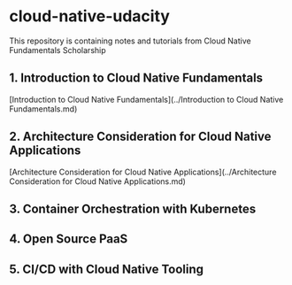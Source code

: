 # cloud-native-udacity
This repository is containing notes and tutorials from Cloud Native Fundamentals Scholarship

## 1. Introduction to Cloud Native Fundamentals
[Introduction to Cloud Native Fundamentals](../Introduction to Cloud Native Fundamentals.md)

## 2. Architecture Consideration for Cloud Native Applications
[Architecture Consideration for Cloud Native Applications](../Architecture Consideration for Cloud Native Applications.md)

## 3. Container Orchestration with Kubernetes

## 4. Open Source PaaS

[comment]: <> (![]&#40; ""&#41;)
[comment]: <> (![]&#40; ""&#41;)
[comment]: <> (![]&#40; ""&#41;)
[comment]: <> (![]&#40; ""&#41;)

## 5. CI/CD with Cloud Native Tooling
